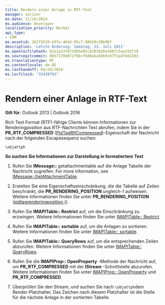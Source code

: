 ```yaml
---
title: Rendern einer Anlage in RTF-Text
manager: soliver
ms.date: 11/16/2014
ms.audience: Developer
localization_priority: Normal
api_type:
- COM
ms.assetid: 26372539-e9fe-464d-95c7-90b58c20b98f
description: 'Letzte Änderung: Samstag, 23. Juli 2011'
ms.openlocfilehash: b2a1a23f073d05e85c8203826e3407c5ae193f19
ms.sourcegitcommit: 8657170d071f9bcf680aba50b9c07f2a4fb82283
ms.translationtype: MT
ms.contentlocale: de-DE
ms.lasthandoff: 04/28/2019
ms.locfileid: "33439793"
---
```

# <a name="rendering-an-attachment-in-rtf-text"></a>Rendern einer Anlage in RTF-Text

  
  
**Gilt für**: Outlook 2013 | Outlook 2016 
  
Rich Text Format (RTF)-fähige Clients können Informationen zur Renderingposition aus RTF-Nachrichten Text abrufen, indem Sie in der **PR_RTF_COMPRESSED** ([PidTagRtfCompressed](pidtagrtfcompressed-canonical-property.md))-Eigenschaft der Nachricht nach der folgenden Escapesequenz suchen:
  
 `\objattph`
  
 **So suchen Sie Informationen zur Darstellung in formatiertem Text**
  
1. Rufen Sie **IMessage::** getattachmentable auf die Anlage Tabelle der Nachricht zugreifen. For more information, see [IMessage::GetAttachmentTable](imessage-getattachmenttable.md).
    
2. Erstellen Sie eine Eigenschaftseinschränkung, die die Tabelle auf Zeilen beschränkt, die **PR_RENDERING_POSITION** ungleich-1 aufweisen. Weitere Informationen finden Sie unter **PR_RENDERING_POSITION** ([pidtagrenderingposition (](pidtagrenderingposition-canonical-property.md)).
    
3. Rufen Sie **IMAPITable:: Restrict** auf, um die Einschränkung zu erzwingen. Weitere Informationen finden Sie unter [IMAPITable:: Restrict](imapitable-restrict.md).
    
4. Rufen Sie **IMAPITable:: sortable** auf, um die Anlagen zu sortieren. Weitere Informationen finden Sie unter [IMAPITable:: sortable](imapitable-sorttable.md).
    
5. Rufen Sie **IMAPITable:: QueryRows** auf, um die entsprechenden Zeilen abzurufen. Weitere Informationen finden Sie unter [IMAPITable:: QueryRows](imapitable-queryrows.md).
    
6. Rufen Sie die **IMAPIProp:: OpenProperty** -Methode der Nachricht auf, um **PR_RTF_COMPRESSED** mit der **IStream** -Schnittstelle abzurufen. Weitere Informationen finden Sie unter [IMAPIProp:: OpenProperty](imapiprop-openproperty.md) und **PR_RTF_COMPRESSED**.
    
7. Überprüfen Sie den Stream, und suchen Sie nach `\objattph`dem Render-Platzhalter. Das Zeichen nach diesem Platzhalter ist die Stelle für die nächste Anlage in der sortierten Tabelle.
    

